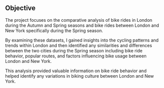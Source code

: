 ## Objective
The project focuses on the comparative analysis of bike rides in London during the Autumn and Spring seasons and bike rides between London and New York specifically during the Spring season. 

By examining these datasets, I gained insights into the cycling patterns and trends within London and then identified any similarities and differences between the two cities during the Spring season including bike ride behavior, popular routes, and factors influencing bike usage between London and New York. 

This analysis provided valuable information on bike ride behavior and helped identify any variations in biking culture between London and New York.
